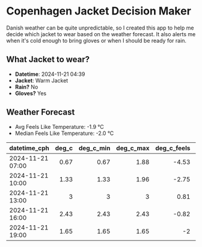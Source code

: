 
# Copenhagen Jacket Decision Maker

Danish weather can be quite unpredictable, so I created this app to help me decide which jacket to wear based on the weather forecast. 
It also alerts me when it's cold enough to bring gloves or when I should be ready for rain.

## What Jacket to wear?

- **Datetime**: 2024-11-21 04:39
- **Jacket**: Warm Jacket
- **Rain?** No
- **Gloves?** Yes

## Weather Forecast
- Avg Feels Like Temperature: -1.9 °C
- Median Feels Like Temperature: -2.0 °C

| datetime_cph     |   deg_c |   deg_c_min |   deg_c_max |   deg_c_feels | weather   | wind   | rain   |
|:-----------------|--------:|------------:|------------:|--------------:|:----------|:-------|:-------|
| 2024-11-21 07:00 |    0.67 |        0.67 |        1.88 |         -4.53 | Clouds    | Medium | None   |
| 2024-11-21 10:00 |    1.33 |        1.33 |        1.96 |         -2.75 | Clouds    | Low    | None   |
| 2024-11-21 13:00 |    3    |        3    |        3    |          0.81 | Clouds    | Low    | None   |
| 2024-11-21 16:00 |    2.43 |        2.43 |        2.43 |         -0.82 | Clouds    | Low    | None   |
| 2024-11-21 19:00 |    1.65 |        1.65 |        1.65 |         -2    | Clouds    | Low    | None   |
        